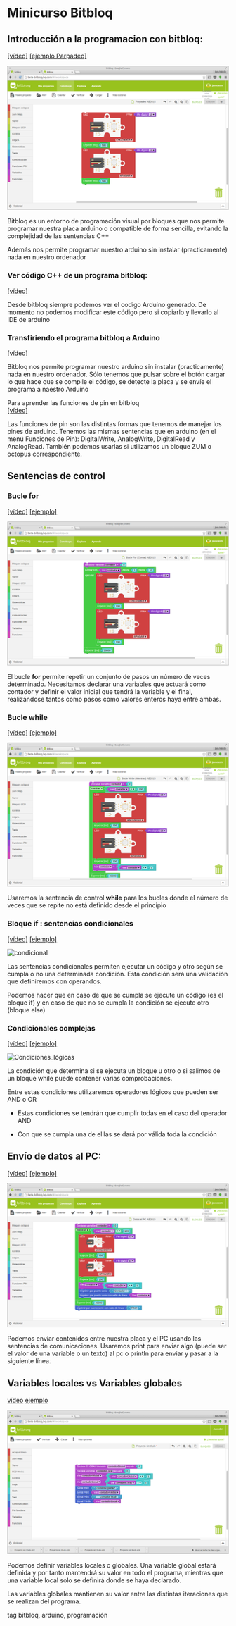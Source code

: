 # Minicurso Bitbloq

## Introducción a la programacion con bitbloq: 
[[vídeo]](http://youtu.be/3hqwEtsN-Wk) [[ejemplo Parpadeo]](./ejemplosBitbloq/parpadeo.xml)

![parpadeo](./ejemplosBitbloq/Parpadeo.png)

Bitbloq es un entorno de programación visual por bloques que nos permite programar nuestra placa arduino o compatible de forma sencilla, evitando la complejidad de las sentencias C++

Además nos permite programar nuestro arduino sin instalar (practicamente) nada en nuestro ordenador


### Ver código C++ de un programa bitbloq:  
[[vídeo]](http://youtu.be/lqEB5Pv8JUs) 

Desde bitbloq siempre podemos ver el codigo Arduino generado. De momento no podemos modificar este código pero si copiarlo y llevarlo al IDE de arduino


### Transfiriendo el programa bitbloq a Arduino 
[[vídeo]](http://youtu.be/OZV2lG3xl18) 

Bitbloq nos permite programar nuestro arduino sin instalar (practicamente) nada en nuestro ordenador. Sólo tenemos que pulsar sobre el botón cargar lo que hace que se compile el código, se detecte la placa y se envíe el programa a naestro Arduino


Para aprender las funciones de pin en bitbloq  
[[vídeo]](http://youtu.be/zKs0-vwoxMM) 

Las funciones de pin son las distintas formas que tenemos de manejar los pines de arduino. Tenemos las mismas sentencias que en arduino (en el menú Funciones de Pin): DigitalWrite, AnalogWrite, DigitalRead y AnalogRead. También podemos usarlas si utilizamos un bloque ZUM o octopus correspondiente.

## Sentencias de control

### Bucle **for**
[[vídeo]](http://youtu.be/0Af8VdF6h24) [[ejemplo]](./ejemplosBitbloq/bucle_for.xml)

![bucle for](./ejemplosBitbloq/Bucle_for.png)

El bucle **for** permite repetir un conjunto de pasos un número de veces determinado. 
Necesitamos  declarar una variables que actuará como contador y definir el valor inicial que tendrá la variable y el final, realizándose tantos como pasos como valores enteros haya entre ambas.

### Bucle **while** 
[[vídeo]](http://youtu.be/894D9hV8paw) [[ejemplo]](./ejemplosBitbloq/bucle_while.xml)

![bucle while](./ejemplosBitbloq/Bucle_while.png)

Usaremos la sentencia de control **while** para los bucles donde el número de veces que se repite no está definido desde el principio

### Bloque **if** : sentencias condicionales
[[vídeo]](http://youtu.be/dXpDCOzsO2U) [[ejemplo]](./ejemplosBitbloq/condicional.xml)

![condicional](./ejemploBitbloq/condicional.png)

Las sentencias condicionales permiten ejecutar un código y otro según se cumpla o no una determinada condición. Esta condición será una validación que definiremos con operandos.

Podemos hacer que en caso de que se cumpla se ejecute un código (es el bloque if) y en caso de que no se cumpla la condición se ejecute otro (bloque else)

### Condicionales complejas
[[vídeo]](http://youtu.be/en_Y-_wVyO0) [[ejemplo]](./ejemplosBitbloq/condiciones_if.xml)

![Condiciones_lógicas](./ejemplosBitbloq/Condiciones_lógicas.png)

La condición que determina si se ejecuta un bloque u otro o si salimos de un bloque while puede contener varias comprobaciones. 

Entre estas condiciones utilizaremos operadores lógicos que pueden ser AND o OR

* Estas condiciones se tendrán que cumplir todas en el caso del operador AND

* Con que se cumpla una de elllas se dará por válida toda la condición


## Envío de datos al PC: 
[[vídeo]](http://youtu.be/uAy_reYl8_Y) [[ejemplo]](./ejemplosBitbloq/Serial.xml) 

![serial](./ejemplosBitbloq/Datos_al_pc.png)

Podemos enviar contenidos entre nuestra placa y el PC usando las sentencias de comunicaciones. Usaremos print para enviar algo (puede ser el valor de una variable o un texto) al pc o println para enviar y pasar a la siguiente línea.

## Variables locales vs Variables globales
[vídeo](http://youtu.be/D82lXUWH1Jg) [ejemplo](./ejemplosBitbloq/variables_locals_globales.xml)

![ejemplo](./ejemplosBitbloq/variables_locals_globales.png)

Podemos definir variables locales o globales. Una variable global estará definida y por tanto mantendrá su valor en todo el programa, mientras que una variable local solo se definirá donde se haya declarado.

Las variables globales mantienen su valor entre las distintas iteraciones que se realizan del programa.




tag bitbloq, arduino, programación
